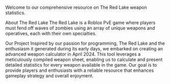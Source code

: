 Welcome to our comprehensive resource on The Red Lake weapon statistics.

About The Red Lake
The Red Lake is a Roblox PvE game where players must fend off waves of zombies using an array of unique weapons and operatives, each with their own specialties.

Our Project
Inspired by our passion for programming, The Red Lake and the enthusiasm it generated during its early days, we embarked on creating an advanced weapon calculator in April 2024. This tool leverages a meticulously compiled weapon sheet, enabling us to calculate and present detailed statistics for every weapon available in the game. Our goal is to provide players and enthusiasts with a reliable resource that enhances gameplay strategy and overall enjoyment.
